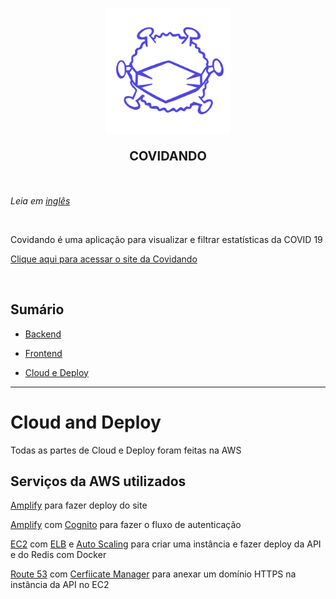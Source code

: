 <h3 align="center">
  <img src="./frontend/public/covidando-logo-blue.png" width="200" height="200" />

  <p style="font-size: 20px; font-weight: bold">COVIDANDO</p>
</h3>

<br />

*Leia em [inglês](https://github.com/KauaLimaMartins/Tec4You-Development-Test/blob/master/README.md)*

<br />

Covidando é uma aplicação para visualizar e filtrar estatísticas da COVID 19

[Clique aqui para acessar o site da Covidando](https://master.dkns4bwsivz.amplifyapp.com/) 

<br />

## Sumário

- [Backend](https://github.com/KauaLimaMartins/Tec4You-Development-Test/blob/master/api/README.pt.md)

- [Frontend](https://github.com/KauaLimaMartins/Tec4You-Development-Test/blob/master/frontend/README.pt.md)

- [Cloud e Deploy](#cloud-e-deploy)

---

# Cloud and Deploy

Todas as partes de Cloud e Deploy foram feitas na AWS 

## Serviços da AWS utilizados

[Amplify](https://aws.amazon.com/pt/amplify/) para fazer deploy do site

[Amplify](https://aws.amazon.com/pt/amplify/) com [Cognito](https://aws.amazon.com/pt/cognito/) para fazer o fluxo de autenticação

[EC2](https://aws.amazon.com/pt/ec2/) com [ELB](https://aws.amazon.com/pt/elasticloadbalancing/) e [Auto Scaling](https://aws.amazon.com/pt/autoscaling/) para criar uma instância e fazer deploy da API e do Redis com Docker

[Route 53](https://aws.amazon.com/pt/route53/) com [Cerfiicate Manager](https://aws.amazon.com/pt/certificate-manager/) para anexar um domínio HTTPS na instância da API no EC2

